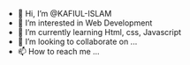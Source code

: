 - 👋 Hi, I’m @KAFIUL-ISLAM
- 👀 I’m interested in Web Development
- 🌱 I’m currently learning Html, css, Javascript
- 💞️ I’m looking to collaborate on ...
- 📫 How to reach me ...

<!---
KAFIUL-ISLAM/KAFIUL-ISLAM is a ✨ special ✨ repository because its `README.md` (this file) appears on your GitHub profile.
You can click the Preview link to take a look at your changes.
--->
